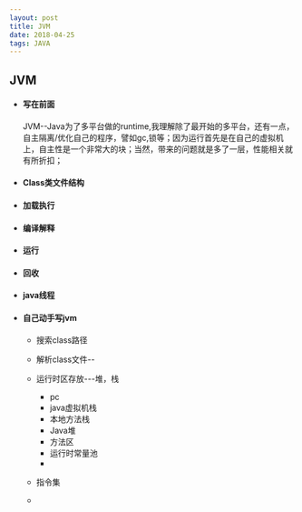 ```yaml
---
layout: post
title: JVM
date: 2018-04-25
tags: JAVA
---
```

## JVM

- #### 写在前面
  JVM--Java为了多平台做的runtime,我理解除了最开始的多平台，还有一点，自主隔离/优化自己的程序，譬如gc,锁等；因为运行首先是在自己的虚拟机上，自主性是一个非常大的块；当然，带来的问题就是多了一层，性能相关就有所折扣；

- #### Class类文件结构
- #### 加载执行
- #### 编译解释
- #### 运行
- #### 回收
- #### java线程


- #### 自己动手写jvm
  - 搜索class路径
  - 解析class文件--
  - 运行时区存放---堆，栈
    - pc
    - java虚拟机栈
    - 本地方法栈
    - Java堆
    - 方法区
    - 运行时常量池
    -

  - 指令集
  -
